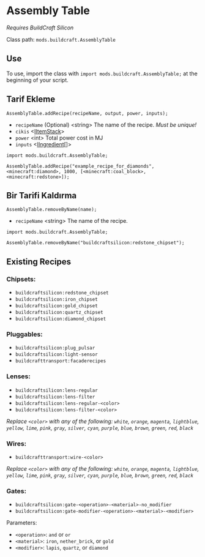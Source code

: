 # Assembly Table

*Requires BuildCraft Silicon*

Class path: `mods.buildcraft.AssemblyTable`

## Use

To use, import the class with `import mods.buildcraft.AssemblyTable;` at the beginning of your script.

## Tarif Ekleme

`AssemblyTable.addRecipe(recipeName, output, power, inputs);`

- `recipeName` (Optional) &lt;string> The name of the recipe. *Must be unique!*
- `cikis` <[IItemStack](/vanilla/api/items/IItemStack)>
- `power` &lt;int> Total power cost in MJ
- `inputs` <[IIngredient](/vanilla/api/items/IIngredient)[]>

```zenscript
import mods.buildcraft.AssemblyTable;

AssemblyTable.addRecipe("example_recipe_for_diamonds", <minecraft:diamond>, 1000, [<minecraft:coal_block>, <minecraft:redstone>]);
```

## Bir Tarifi Kaldırma

`AssemblyTable.removeByName(name);`

- `recipeName` &lt;string> The name of the recipe.

```zenscript
import mods.buildcraft.AssemblyTable;

AssemblyTable.removeByName("buildcraftsilicon:redstone_chipset");
```

## Existing Recipes

### Chipsets:

- `buildcraftsilicon:redstone_chipset`
- `buildcraftsilicon:iron_chipset`
- `buildcraftsilicon:gold_chipset`
- `buildcraftsilicon:quartz_chipset`
- `buildcraftsilicon:diamond_chipset`

### Pluggables:

- `buildcraftsilicon:plug_pulsar`
- `buildcraftsilicon:light-sensor`
- `buildcrafttransport:facaderecipes`

### Lenses:

- `buildcraftsilicon:lens-regular`
- `buildcraftsilicon:lens-filter`
- `buildcraftsilicon:lens-regular-<color>`
- `buildcraftsilicon:lens-filter-<color>`

*Replace `<color>` with any of the following: `white`, `orange`, `magenta`, `lightblue`, `yellow`, `lime`, `pink`, `gray`, `silver`, `cyan`, `purple`, `blue`, `brown`, `green`, `red`, `black`*

### Wires:

- `buildcrafttransport:wire-<color>`

*Replace `<color>` with any of the following: `white`, `orange`, `magenta`, `lightblue`, `yellow`, `lime`, `pink`, `gray`, `silver`, `cyan`, `purple`, `blue`, `brown`, `green`, `red`, `black`*

### Gates:

- `buildcraftsilicon:gate-<operation>-<material>-no_modifier`
- `buildcraftsilicon:gate-modifier-<operation>-<material>-<modifier>`

Parameters:

- `<operation>`: `and` or `or`
- `<material>`: `iron`, `nether_brick`, or `gold`
- `<modifier>`: `lapis`, `quartz`, or `diamond`
